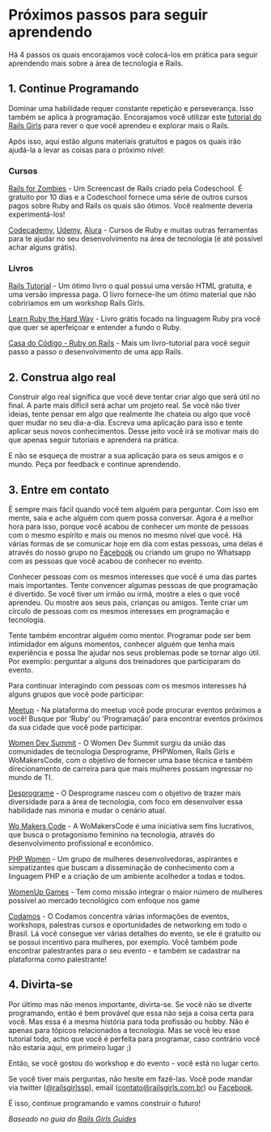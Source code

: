 # Próximos passos para seguir aprendendo

Há 4 passos os quais encorajamos você colocá-los em prática para seguir aprendendo mais sobre a área de tecnologia e Rails.

## 1. Continue Programando

Dominar uma habilidade requer constante repetição e perseverança. Isso também se aplica à programação. Encorajamos você utilizar este [tutorial do Rails Girls](https://docs.google.com/presentation/d/e/2PACX-1vRNt4Z6efBTfqcEQILrZ0lQDytEVXmUrLBRqm-RaKyi1cpOn2x7arb6NSgTk9_IhWGi4GC4ysd-Ne2f/pub?start=false&loop=false&delayms=3000&slide=id.g170314a9b0_0_25) para rever o que você aprendeu e explorar mais o Rails.

Após isso, aqui estão alguns materiais gratuitos e pagos os quais irão ajudá-la a levar as coisas para o próximo nível:

### Cursos
[Rails for Zombies](https://www.pluralsight.com/courses/code-school-rails-for-zombies) - Um Screencast de Rails criado pela Codeschool. É gratuito por 10 dias e a Codeschool fornece uma série de outros cursos pagos sobre Ruby and Rails os quais são ótimos. Você realmente deveria experimentá-los!

[Codecademy](https://www.pluralsight.com/search?q=ruby), [Udemy](https://www.udemy.com/courses/search/?q=ruby%20on%20rails&src=sac&kw=ruby), [Alura](https://www.alura.com.br/busca?query=Ruby+on+rails) - Cursos de Ruby e muitas outras ferramentas para te ajudar no seu desenvolvimento na área de tecnologia (é até possível achar alguns grátis).

### Livros

[Rails Tutorial](https://www.railstutorial.org/book) - Um ótimo livro o qual possui uma versão HTML gratuita, e uma versão impressa paga. O livro fornece-lhe um ótimo material que não cobririamos em um workshop Rails Girls.

[Learn Ruby the Hard Way](https://learnrubythehardway.org/book/) - Livro grátis focado na linguagem Ruby pra você que quer se aperfeiçoar e entender a fundo o Ruby.

[Casa do Código - Ruby on Rails](https://www.casadocodigo.com.br/products/livro-ruby-on-rails) - Mais um livro-tutorial para você seguir passo a passo o desenvolvimento de uma app Rails.

## 2. Construa algo real

Construir algo real significa que você deve tentar criar algo que será útil no final. A parte mais difícil será achar um projeto real. Se você não tiver ideias, tente pensar em algo que realmente lhe chateia ou algo que você quer mudar no seu dia-a-dia. Escreva uma aplicação para isso e tente aplicar seus novos conhecimentos. Desse jeito você irá se motivar mais do que apenas seguir tutoriais e aprenderá na prática.

E não se esqueça de mostrar a sua aplicação para os seus amigos e o mundo. Peça por feedback e continue aprendendo.

## 3. Entre em contato

É sempre mais fácil quando você tem alguém para perguntar. Com isso em mente, saia e ache alguém com quem possa conversar. Agora é a melhor hora para isso, porque você acabou de conhecer um monte de pessoas com o mesmo espírito e mais ou menos no mesmo nível que você. Há várias formas de se comunicar hoje em dia com estas pessoas, uma delas é através do nosso grupo no [Facebook](https://www.facebook.com/groups/253971291779810) ou criando um grupo no Whatsapp com as pessoas que você acabou de conhecer no evento.

Conhecer pessoas com os mesmos interesses que você é uma das partes mais importantes. Tente convencer algumas pessoas de que programação é divertido. Se você tiver um irmão ou irmã, mostre a eles o que você aprendeu. Ou mostre aos seus pais, crianças ou amigos. Tente criar um círculo de pessoas com os mesmos interesses em programação e tecnologia.

Tente também encontrar alguém como mentor. Programar pode ser bem intimidador em alguns momentos, conhecer alguém que tenha mais experiência e possa lhe ajudar nos seus problemas pode se tornar algo útil. Por exemplo: perguntar a alguns dos treinadores que participaram do evento.

Para continuar interagindo com pessoas com os mesmos interesses há alguns grupos que você pode participar:

[Meetup](https://www.meetup.com/) -  Na plataforma do meetup você pode procurar eventos próximos a você! Busque por ‘Ruby’ ou ‘Programação’ para encontrar eventos próximos da sua cidade que você pode participar.

[Women Dev Summit](womendevsummit.com/) - O Women Dev Summit surgiu da união das comunidades de tecnologia Desprograme, PHPWomen, Rails Girls e WoMakersCode, com o objetivo de fornecer uma base técnica e também direcionamento de carreira para que mais mulheres possam ingressar no mundo de TI.

[Desprograme](http://desprograme.com.br/pt/) - O Desprograme nasceu com o objetivo de trazer mais diversidade para a área de tecnologia, com foco em desenvolver essa habilidade nas minoria e mudar o cenário atual.

[Wo Makers Code](http://womakerscode.org/) - A WoMakersCode é uma iniciativa sem fins lucrativos, que busca o protagonismo feminino na tecnologia, através do desenvolvimento profissional e econômico.

[PHP Women](http://phpwomen.org.br/) - Um grupo de mulheres desenvolvedoras, aspirantes e simpatizantes que buscam a disseminação de conhecimento com a linguagem PHP e a criação de um ambiente acolhedor a todas e todos.

[WomenUp Games](http://desprograme.com.br/pt/portfolio-item/women-up-games/) - Tem como missão integrar o maior número de mulheres possível ao mercado tecnológico com enfoque nos game

[Codamos](https://www.codamos.club/eventos) - O Codamos concentra várias informações de eventos, workshops, palestras cursos e oportunidades de networking em todo o Brasil. Lá você consegue ver várias detalhes do evento, se ele é gratuito ou se possui incentivo para mulheres, por exemplo. Você também pode encontrar palestrantes para o seu evento - e também se cadastrar na plataforma como palestrante!

## 4. Divirta-se

Por último mas não menos importante, divirta-se. Se você não se diverte programando, então é bem provável que essa não seja a coisa certa para você. Mas essa é a mesma história para toda profissão ou hobby. Não é apenas para tópicos relacionados a tecnologia. Mas se você leu esse tutorial todo, acho que você é perfeita para programar, caso contrário você não estaria aqui, em primeiro lugar ;)

Então, se você gostou do workshop e do evento - você está no lugar certo.

Se você tiver mais perguntas, não hesite em fazê-las. Você pode mandar via twitter ([@railsgirlssp](https://twitter.com/railsgirlssp)),  email ([contato@railsgirls.com.br](mailto:contato@railsgirls.com.br)) ou [Facebook](https://www.facebook.com/groups/253971291779810).

É isso, continue programando e vamos construir o futuro!

*Baseado no guia do [Rails Girls Guides](http://guides.railsgirls.com/guides-ptbr/how-to-continue-with-programming)*
